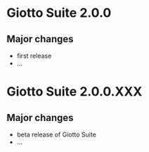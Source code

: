 
   
# Giotto Suite 2.0.0   


## Major changes

-   first release  
-   …

# Giotto Suite 2.0.0.XXX

## Major changes

-   beta release of Giotto Suite  
-   …
